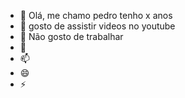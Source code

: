 - 👋 Olá, me chamo pedro tenho x anos
- 👀 gosto de assistir videos no youtube  
- 🌱 Não gosto de trabalhar
- 💞️ 
- 📫 
- 😄 
- ⚡ 

<!---
pedro240210/pedro240210 is a ✨ special ✨ repository because its `README.md` (this file) appears on your GitHub profile.
You can click the Preview link to take a look at your changes.
--->
